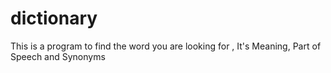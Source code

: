 # dictionary
This is a program to find the word you are looking for , 
It's Meaning, Part of Speech and Synonyms
